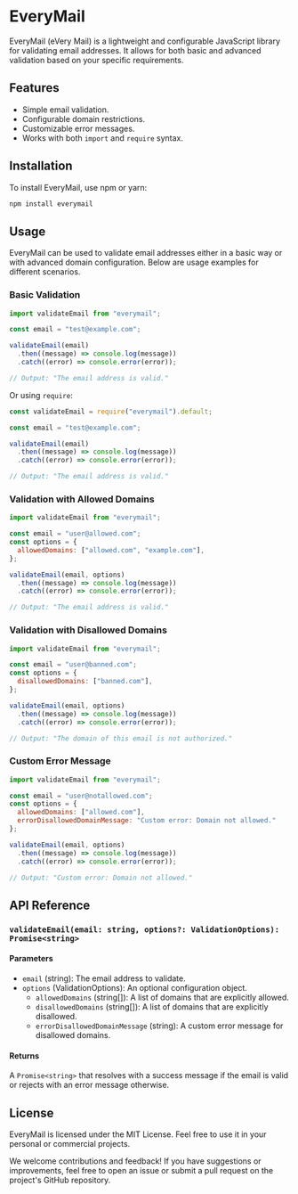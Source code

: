 # EveryMail

EveryMail (eVery Mail) is a lightweight and configurable JavaScript library for validating email addresses. It allows for both basic and advanced validation based on your specific requirements.

## Features

- Simple email validation.
- Configurable domain restrictions.
- Customizable error messages.
- Works with both `import` and `require` syntax.

## Installation

To install EveryMail, use npm or yarn:

```bash
npm install everymail
```

## Usage

EveryMail can be used to validate email addresses either in a basic way or with advanced domain configuration. Below are usage examples for different scenarios.

### Basic Validation

```javascript
import validateEmail from "everymail";

const email = "test@example.com";

validateEmail(email)
  .then((message) => console.log(message))
  .catch((error) => console.error(error));

// Output: "The email address is valid."
```

Or using `require`:

```javascript
const validateEmail = require("everymail").default;

const email = "test@example.com";

validateEmail(email)
  .then((message) => console.log(message))
  .catch((error) => console.error(error));

// Output: "The email address is valid."
```

### Validation with Allowed Domains

```javascript
import validateEmail from "everymail";

const email = "user@allowed.com";
const options = {
  allowedDomains: ["allowed.com", "example.com"],
};

validateEmail(email, options)
  .then((message) => console.log(message))
  .catch((error) => console.error(error));

// Output: "The email address is valid."
```

### Validation with Disallowed Domains

```javascript
import validateEmail from "everymail";

const email = "user@banned.com";
const options = {
  disallowedDomains: ["banned.com"],
};

validateEmail(email, options)
  .then((message) => console.log(message))
  .catch((error) => console.error(error));

// Output: "The domain of this email is not authorized."
```

### Custom Error Message

```javascript
import validateEmail from "everymail";

const email = "user@notallowed.com";
const options = {
  allowedDomains: ["allowed.com"],
  errorDisallowedDomainMessage: "Custom error: Domain not allowed."
};

validateEmail(email, options)
  .then((message) => console.log(message))
  .catch((error) => console.error(error));

// Output: "Custom error: Domain not allowed."
```

## API Reference

### `validateEmail(email: string, options?: ValidationOptions): Promise<string>`

#### Parameters

- `email` (string): The email address to validate.
- `options` (ValidationOptions): An optional configuration object.
  - `allowedDomains` (string[]): A list of domains that are explicitly allowed.
  - `disallowedDomains` (string[]): A list of domains that are explicitly disallowed.
  - `errorDisallowedDomainMessage` (string): A custom error message for disallowed domains.

#### Returns

A `Promise<string>` that resolves with a success message if the email is valid or rejects with an error message otherwise.

## License

EveryMail is licensed under the MIT License. Feel free to use it in your personal or commercial projects.

We welcome contributions and feedback! If you have suggestions or improvements, feel free to open an issue or submit a pull request on the project's GitHub repository.
